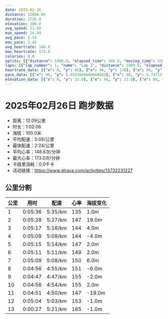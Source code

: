 ```yaml
---
date: 2025-02-26
distance: 12086.00
duration: 3726.0
elevation: 100.0
avg_speed: 11.68
max_speed: 24.84
avg_pace: 5.14
max_pace: 2.42
avg_heartrate: 148.6
max_heartrate: 173.0
calories: 0.0
splits: [{"distance": 1000.0, "elapsed_time": 346.0, "moving_time": 336.0, "average_speed": 2.98, "pace": 5.592852348993288, "average_heartrate": 135.99404761904762, "elevation_difference": 1.0, "split_number": 1}, {"distance": 1001.0, "elapsed_time": 328.0, "moving_time": 328.0, "average_speed": 3.05, "pace": 5.464491803278689, "average_heartrate": 147.53658536585365, "elevation_difference": 19.0, "split_number": 2}, {"distance": 1001.5, "elapsed_time": 317.0, "moving_time": 317.0, "average_speed": 3.16, "pace": 5.274272151898733, "average_heartrate": 144.8422712933754, "elevation_difference": 4.0, "split_number": 3}, {"distance": 997.5, "elapsed_time": 309.0, "moving_time": 309.0, "average_speed": 3.23, "pace": 5.159969040247677, "average_heartrate": 144.07443365695792, "elevation_difference": -4.0, "split_number": 4}, {"distance": 1002.5, "elapsed_time": 315.0, "moving_time": 315.0, "average_speed": 3.18, "pace": 5.241100628930817, "average_heartrate": 147.58412698412698, "elevation_difference": 2.0, "split_number": 5}, {"distance": 997.5, "elapsed_time": 311.0, "moving_time": 311.0, "average_speed": 3.21, "pace": 5.192118380062305, "average_heartrate": 149.7266881028939, "elevation_difference": 2.0, "split_number": 6}, {"distance": 1002.5, "elapsed_time": 309.0, "moving_time": 309.0, "average_speed": 3.24, "pace": 5.144043209876543, "average_heartrate": 150.0, "elevation_difference": 6.0, "split_number": 7}, {"distance": 999.5, "elapsed_time": 296.0, "moving_time": 296.0, "average_speed": 3.38, "pace": 4.930976331360947, "average_heartrate": 151.66216216216216, "elevation_difference": -6.0, "split_number": 8}, {"distance": 998.0, "elapsed_time": 291.0, "moving_time": 287.0, "average_speed": 3.48, "pace": 4.789281609195402, "average_heartrate": 155.33101045296166, "elevation_difference": -2.0, "split_number": 9}, {"distance": 1002.0, "elapsed_time": 296.0, "moving_time": 296.0, "average_speed": 3.39, "pace": 4.916430678466076, "average_heartrate": 155.69932432432432, "elevation_difference": 2.0, "split_number": 10}, {"distance": 1000.5, "elapsed_time": 301.0, "moving_time": 291.0, "average_speed": 3.44, "pace": 4.844970930232558, "average_heartrate": 147.89965397923876, "elevation_difference": -19.0, "split_number": 11}, {"distance": 999.5, "elapsed_time": 304.0, "moving_time": 304.0, "average_speed": 3.29, "pace": 5.065866261398176, "average_heartrate": 153.87828947368422, "elevation_difference": -1.0, "split_number": 12}, {"distance": 84.0, "elapsed_time": 27.0, "moving_time": 27.0, "average_speed": 3.11, "pace": 5.359067524115756, "average_heartrate": 165.12, "elevation_difference": -1.0, "split_number": 13}]
laps: [{"lap_number": 1, "name": "Lap 1", "distance": 1000.0, "elapsed_time": 345.0, "moving_time": 345.0, "average_speed": 2.9, "pace": 5.747137931034483, "average_heartrate": 131.88888888888889, "max_heartrate": 146, "start_date": "2025-02-26 20:14:02+00:00", "elevation_difference": 10.0}, {"lap_number": 2, "name": "Lap 2", "distance": 1000.0, "elapsed_time": 327.0, "moving_time": 327.0, "average_speed": 3.06, "pace": 5.446633986928104, "average_heartrate": 148.0, "max_heartrate": 161, "start_date": "2025-02-26 20:19:48+00:00", "elevation_difference": 19.0}, {"lap_number": 3, "name": "Lap 3", "distance": 1000.0, "elapsed_time": 316.0, "moving_time": 316.0, "average_speed": 3.16, "pace": 5.274272151898733, "average_heartrate": 145.5, "max_heartrate": 148, "start_date": "2025-02-26 20:25:16+00:00", "elevation_difference": 8.0}, {"lap_number": 4, "name": "Lap 4", "distance": 1000.0, "elapsed_time": 309.0, "moving_time": 309.0, "average_speed": 3.24, "pace": 5.144043209876543, "average_heartrate": 144.22222222222223, "max_heartrate": 152, "start_date": "2025-02-26 20:30:33+00:00", "elevation_difference": 4.0}, {"lap_number": 5, "name": "Lap 5", "distance": 1000.0, "elapsed_time": 314.0, "moving_time": 314.0, "average_speed": 3.18, "pace": 5.241100628930817, "average_heartrate": 147.75, "max_heartrate": 151, "start_date": "2025-02-26 20:35:42+00:00", "elevation_difference": 9.0}, {"lap_number": 6, "name": "Lap 6", "distance": 1000.0, "elapsed_time": 311.0, "moving_time": 311.0, "average_speed": 3.22, "pace": 5.175993788819875, "average_heartrate": 149.75, "max_heartrate": 155, "start_date": "2025-02-26 20:40:57+00:00", "elevation_difference": 9.0}, {"lap_number": 7, "name": "Lap 7", "distance": 1000.0, "elapsed_time": 308.0, "moving_time": 308.0, "average_speed": 3.25, "pace": 5.128215384615384, "average_heartrate": 149.75, "max_heartrate": 156, "start_date": "2025-02-26 20:46:08+00:00", "elevation_difference": 10.0}, {"lap_number": 8, "name": "Lap 8", "distance": 1000.0, "elapsed_time": 295.0, "moving_time": 295.0, "average_speed": 3.39, "pace": 4.916430678466076, "average_heartrate": 152.0, "max_heartrate": 158, "start_date": "2025-02-26 20:51:17+00:00", "elevation_difference": 3.0}, {"lap_number": 9, "name": "Lap 9", "distance": 1000.0, "elapsed_time": 291.0, "moving_time": 291.0, "average_speed": 3.44, "pace": 4.844970930232558, "average_heartrate": 154.25, "max_heartrate": 158, "start_date": "2025-02-26 20:56:13+00:00", "elevation_difference": 7.0}, {"lap_number": 10, "name": "Lap 10", "distance": 1000.0, "elapsed_time": 295.0, "moving_time": 295.0, "average_speed": 3.39, "pace": 4.916430678466076, "average_heartrate": 155.75, "max_heartrate": 161, "start_date": "2025-02-26 21:01:04+00:00", "elevation_difference": 9.0}, {"lap_number": 11, "name": "Lap 11", "distance": 1000.0, "elapsed_time": 300.0, "moving_time": 300.0, "average_speed": 3.33, "pace": 5.005015015015014, "average_heartrate": 148.375, "max_heartrate": 159, "start_date": "2025-02-26 21:06:00+00:00", "elevation_difference": 0.0}, {"lap_number": 12, "name": "Lap 12", "distance": 1000.0, "elapsed_time": 304.0, "moving_time": 304.0, "average_speed": 3.29, "pace": 5.065866261398176, "average_heartrate": 153.88888888888889, "max_heartrate": 163, "start_date": "2025-02-26 21:11:01+00:00", "elevation_difference": 10.0}, {"lap_number": 13, "name": "Lap 13", "distance": 86.26, "elapsed_time": 28.0, "moving_time": 28.0, "average_speed": 3.08, "pace": 5.411266233766233, "average_heartrate": 148.6, "max_heartrate": 173.0, "start_date": "2025-02-26 21:16:05+00:00", "elevation_difference": 0.0}]
heartrate_data: [{"x": 0, "y": 86}, {"x": 46, "y": 126}, {"x": 88, "y": 138}, {"x": 127, "y": 135}, {"x": 177, "y": 133}, {"x": 219, "y": 146}, {"x": 258, "y": 145}, {"x": 297, "y": 140}, {"x": 336, "y": 138}, {"x": 375, "y": 138}, {"x": 414, "y": 139}, {"x": 454, "y": 143}, {"x": 493, "y": 145}, {"x": 532, "y": 147}, {"x": 572, "y": 156}, {"x": 613, "y": 161}, {"x": 651, "y": 155}, {"x": 695, "y": 148}, {"x": 732, "y": 148}, {"x": 769, "y": 146}, {"x": 807, "y": 144}, {"x": 844, "y": 144}, {"x": 882, "y": 143}, {"x": 920, "y": 145}, {"x": 959, "y": 146}, {"x": 998, "y": 146}, {"x": 1036, "y": 152}, {"x": 1072, "y": 148}, {"x": 1109, "y": 141}, {"x": 1144, "y": 140}, {"x": 1182, "y": 142}, {"x": 1220, "y": 143}, {"x": 1259, "y": 145}, {"x": 1297, "y": 141}, {"x": 1337, "y": 145}, {"x": 1376, "y": 149}, {"x": 1416, "y": 150}, {"x": 1454, "y": 151}, {"x": 1490, "y": 148}, {"x": 1527, "y": 146}, {"x": 1564, "y": 145}, {"x": 1602, "y": 148}, {"x": 1639, "y": 148}, {"x": 1678, "y": 146}, {"x": 1716, "y": 150}, {"x": 1756, "y": 150}, {"x": 1794, "y": 154}, {"x": 1832, "y": 155}, {"x": 1869, "y": 149}, {"x": 1905, "y": 146}, {"x": 1941, "y": 148}, {"x": 1978, "y": 148}, {"x": 2015, "y": 146}, {"x": 2053, "y": 146}, {"x": 2091, "y": 148}, {"x": 2127, "y": 152}, {"x": 2165, "y": 154}, {"x": 2203, "y": 156}, {"x": 2239, "y": 158}, {"x": 2275, "y": 156}, {"x": 2311, "y": 150}, {"x": 2346, "y": 150}, {"x": 2381, "y": 150}, {"x": 2417, "y": 150}, {"x": 2454, "y": 151}, {"x": 2490, "y": 151}, {"x": 2526, "y": 152}, {"x": 2562, "y": 154}, {"x": 2598, "y": 152}, {"x": 2633, "y": 158}, {"x": 2668, "y": 158}, {"x": 2702, "y": 152}, {"x": 2736, "y": 150}, {"x": 2772, "y": 158}, {"x": 2808, "y": 152}, {"x": 2844, "y": 150}, {"x": 2880, "y": 153}, {"x": 2917, "y": 155}, {"x": 2954, "y": 156}, {"x": 2990, "y": 161}, {"x": 3025, "y": 159}, {"x": 3059, "y": 158}, {"x": 3095, "y": 154}, {"x": 3130, "y": 159}, {"x": 3177, "y": 149}, {"x": 3213, "y": 144}, {"x": 3247, "y": 150}, {"x": 3281, "y": 143}, {"x": 3315, "y": 148}, {"x": 3349, "y": 148}, {"x": 3385, "y": 146}, {"x": 3421, "y": 148}, {"x": 3456, "y": 146}, {"x": 3493, "y": 150}, {"x": 3527, "y": 153}, {"x": 3562, "y": 155}, {"x": 3607, "y": 156}, {"x": 3647, "y": 152}, {"x": 3681, "y": 162}, {"x": 3716, "y": 163}]
pace_data: [{"x": 46, "y": 5.5555666666666665}, {"x": 88, "y": 5.747137931034483}, {"x": 127, "y": 5.5555666666666665}, {"x": 177, "y": 5.208343749999999}, {"x": 219, "y": 5.376354838709677}, {"x": 258, "y": 5.208343749999999}, {"x": 297, "y": 5.5555666666666665}, {"x": 336, "y": 5.5555666666666665}, {"x": 375, "y": 5.5555666666666665}, {"x": 414, "y": 5.376354838709677}, {"x": 454, "y": 5.376354838709677}, {"x": 493, "y": 5.952392857142857}, {"x": 532, "y": 5.208343749999999}, {"x": 572, "y": 5.952392857142857}, {"x": 613, "y": 5.208343749999999}, {"x": 651, "y": 5.747137931034483}, {"x": 695, "y": 9.998020395920815}, {"x": 732, "y": 5.376354838709677}, {"x": 769, "y": 4.761914285714285}, {"x": 807, "y": 5.5555666666666665}, {"x": 844, "y": 5.376354838709677}, {"x": 882, "y": 5.208343749999999}, {"x": 920, "y": 5.376354838709677}, {"x": 959, "y": 5.5555666666666665}, {"x": 998, "y": 5.5555666666666665}, {"x": 1036, "y": 5.208343749999999}, {"x": 1072, "y": 5.050515151515151}, {"x": 1109, "y": 5.376354838709677}, {"x": 1144, "y": 4.761914285714285}, {"x": 1182, "y": 5.208343749999999}, {"x": 1220, "y": 5.5555666666666665}, {"x": 1259, "y": 5.376354838709677}, {"x": 1297, "y": 5.5555666666666665}, {"x": 1337, "y": 5.5555666666666665}, {"x": 1376, "y": 5.5555666666666665}, {"x": 1416, "y": 5.208343749999999}, {"x": 1454, "y": 5.050515151515151}, {"x": 1490, "y": 5.050515151515151}, {"x": 1527, "y": 5.208343749999999}, {"x": 1564, "y": 5.050515151515151}, {"x": 1602, "y": 5.208343749999999}, {"x": 1639, "y": 5.5555666666666665}, {"x": 1678, "y": 5.208343749999999}, {"x": 1716, "y": 5.376354838709677}, {"x": 1756, "y": 5.208343749999999}, {"x": 1794, "y": 5.376354838709677}, {"x": 1832, "y": 5.208343749999999}, {"x": 1869, "y": 5.050515151515151}, {"x": 1905, "y": 4.761914285714285}, {"x": 1941, "y": 5.050515151515151}, {"x": 1978, "y": 5.376354838709677}, {"x": 2015, "y": 5.050515151515151}, {"x": 2053, "y": 5.208343749999999}, {"x": 2091, "y": 5.050515151515151}, {"x": 2127, "y": 5.050515151515151}, {"x": 2165, "y": 5.050515151515151}, {"x": 2203, "y": 5.208343749999999}, {"x": 2239, "y": 4.901970588235294}, {"x": 2275, "y": 4.901970588235294}, {"x": 2311, "y": 4.761914285714285}, {"x": 2346, "y": 5.050515151515151}, {"x": 2381, "y": 5.050515151515151}, {"x": 2417, "y": 5.050515151515151}, {"x": 2454, "y": 5.208343749999999}, {"x": 2490, "y": 5.050515151515151}, {"x": 2526, "y": 4.761914285714285}, {"x": 2562, "y": 5.050515151515151}, {"x": 2598, "y": 5.050515151515151}, {"x": 2633, "y": 4.761914285714285}, {"x": 2668, "y": 4.761914285714285}, {"x": 2702, "y": 4.761914285714285}, {"x": 2736, "y": 4.761914285714285}, {"x": 2772, "y": 4.901970588235294}, {"x": 2808, "y": 5.376354838709677}, {"x": 2844, "y": 4.761914285714285}, {"x": 2880, "y": 5.376354838709677}, {"x": 2917, "y": 5.050515151515151}, {"x": 2954, "y": 5.376354838709677}, {"x": 2990, "y": 5.050515151515151}, {"x": 3025, "y": 4.504513513513513}, {"x": 3059, "y": 4.901970588235294}, {"x": 3095, "y": 4.166675}, {"x": 3130, "y": 5.5555666666666665}, {"x": 3177, "y": 5.376354838709677}, {"x": 3213, "y": 4.901970588235294}, {"x": 3247, "y": 4.629638888888889}, {"x": 3281, "y": 4.761914285714285}, {"x": 3315, "y": 4.901970588235294}, {"x": 3349, "y": 4.761914285714285}, {"x": 3385, "y": 4.901970588235294}, {"x": 3421, "y": 4.901970588235294}, {"x": 3456, "y": 4.901970588235294}, {"x": 3493, "y": 5.050515151515151}, {"x": 3527, "y": 4.504513513513513}, {"x": 3562, "y": 5.208343749999999}, {"x": 3607, "y": 12.254926470588234}, {"x": 3647, "y": 5.747137931034483}, {"x": 3681, "y": 4.761914285714285}, {"x": 3716, "y": 4.761914285714285}]
elevation_data: [{"x": 0, "y": 22.0}, {"x": 46, "y": 23.0}, {"x": 88, "y": 24.0}, {"x": 127, "y": 24.0}, {"x": 177, "y": 15.0}, {"x": 219, "y": 23.0}, {"x": 258, "y": 23.0}, {"x": 297, "y": 22.0}, {"x": 336, "y": 23.0}, {"x": 375, "y": 24.0}, {"x": 414, "y": 25.0}, {"x": 454, "y": 26.0}, {"x": 493, "y": 28.0}, {"x": 532, "y": 30.0}, {"x": 572, "y": 35.0}, {"x": 613, "y": 41.0}, {"x": 651, "y": 42.0}, {"x": 695, "y": 43.0}, {"x": 732, "y": 43.0}, {"x": 769, "y": 43.0}, {"x": 807, "y": 43.0}, {"x": 844, "y": 42.0}, {"x": 882, "y": 41.0}, {"x": 920, "y": 41.0}, {"x": 959, "y": 44.0}, {"x": 998, "y": 47.0}, {"x": 1036, "y": 49.0}, {"x": 1072, "y": 49.0}, {"x": 1109, "y": 47.0}, {"x": 1144, "y": 45.0}, {"x": 1182, "y": 43.0}, {"x": 1220, "y": 42.0}, {"x": 1259, "y": 42.0}, {"x": 1297, "y": 42.0}, {"x": 1337, "y": 44.0}, {"x": 1376, "y": 47.0}, {"x": 1416, "y": 49.0}, {"x": 1454, "y": 51.0}, {"x": 1490, "y": 49.0}, {"x": 1527, "y": 47.0}, {"x": 1564, "y": 45.0}, {"x": 1602, "y": 44.0}, {"x": 1639, "y": 43.0}, {"x": 1678, "y": 42.0}, {"x": 1716, "y": 42.0}, {"x": 1756, "y": 46.0}, {"x": 1794, "y": 48.0}, {"x": 1832, "y": 50.0}, {"x": 1869, "y": 50.0}, {"x": 1905, "y": 48.0}, {"x": 1941, "y": 45.0}, {"x": 1978, "y": 44.0}, {"x": 2015, "y": 43.0}, {"x": 2053, "y": 42.0}, {"x": 2091, "y": 42.0}, {"x": 2127, "y": 43.0}, {"x": 2165, "y": 47.0}, {"x": 2203, "y": 49.0}, {"x": 2239, "y": 52.0}, {"x": 2275, "y": 50.0}, {"x": 2311, "y": 48.0}, {"x": 2346, "y": 46.0}, {"x": 2381, "y": 45.0}, {"x": 2417, "y": 44.0}, {"x": 2454, "y": 43.0}, {"x": 2490, "y": 43.0}, {"x": 2526, "y": 46.0}, {"x": 2562, "y": 49.0}, {"x": 2598, "y": 51.0}, {"x": 2633, "y": 52.0}, {"x": 2668, "y": 50.0}, {"x": 2702, "y": 48.0}, {"x": 2736, "y": 46.0}, {"x": 2772, "y": 46.0}, {"x": 2808, "y": 44.0}, {"x": 2844, "y": 44.0}, {"x": 2880, "y": 44.0}, {"x": 2917, "y": 48.0}, {"x": 2954, "y": 50.0}, {"x": 2990, "y": 53.0}, {"x": 3025, "y": 52.0}, {"x": 3059, "y": 50.0}, {"x": 3095, "y": 47.0}, {"x": 3130, "y": 45.0}, {"x": 3177, "y": 44.0}, {"x": 3213, "y": 44.0}, {"x": 3247, "y": 40.0}, {"x": 3281, "y": 33.0}, {"x": 3315, "y": 31.0}, {"x": 3349, "y": 30.0}, {"x": 3385, "y": 29.0}, {"x": 3421, "y": 27.0}, {"x": 3456, "y": 26.0}, {"x": 3493, "y": 26.0}, {"x": 3527, "y": 26.0}, {"x": 3562, "y": 27.0}, {"x": 3607, "y": 20.0}, {"x": 3647, "y": 28.0}, {"x": 3681, "y": 28.0}, {"x": 3716, "y": 26.0}]
---
```


# 2025年02月26日 跑步数据

- 距离：12.09公里
- 时长：1:02:06
- 海拔：100.0米
- 平均配速：5:08/公里
- 最快配速：2:24/公里
- 平均心率：148.6次/分钟
- 最大心率：173.0次/分钟
- 卡路里消耗：0.0千卡
- 活动链接：https://www.strava.com/activities/13732231227

## 公里分割

| 公里 | 用时 | 配速 | 心率 | 海拔变化 |
|------|------|------|------|------|
| 1 | 0:05:36 | 5:35/km | 135 | 1.0m |
| 2 | 0:05:28 | 5:27/km | 147 | 19.0m |
| 3 | 0:05:17 | 5:16/km | 144 | 4.0m |
| 4 | 0:05:09 | 5:09/km | 144 | -4.0m |
| 5 | 0:05:15 | 5:14/km | 147 | 2.0m |
| 6 | 0:05:11 | 5:11/km | 149 | 2.0m |
| 7 | 0:05:09 | 5:08/km | 150 | 6.0m |
| 8 | 0:04:56 | 4:55/km | 151 | -6.0m |
| 9 | 0:04:47 | 4:47/km | 155 | -2.0m |
| 10 | 0:04:56 | 4:54/km | 155 | 2.0m |
| 11 | 0:04:51 | 4:50/km | 147 | -19.0m |
| 12 | 0:05:04 | 5:03/km | 153 | -1.0m |
| 13 | 0:00:27 | 5:21/km | 165 | -1.0m |

